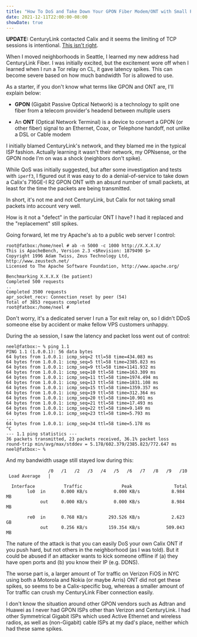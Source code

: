 ```yaml
---
title: "How To DoS and Take Down Your GPON Fiber Modem/ONT with Small Packets"
date: 2021-12-11T22:00:00-08:00
showDate: true
---
```


**UPDATE:** CenturyLink contacted Calix and it seems the limiting of TCP
sessions is intentional. [This isn't right](/posts/calix-gpon-dos-part-2/).

When I moved neighborhoods in Seattle, I learned my new address had CenturyLink
Fiber. I was initially excited, but the excitement wore off when I learned when
I run a Tor relay on CL, it gave latency spikes. This can become severe based
on how much bandwidth Tor is allowed to use.

As a starter, if you don't know what terms like GPON and ONT are, I'll explain
below:

 * **GPON** (Gigabit Passive Optical Network) is a technology to split one fiber from a telecom provider's headend between multiple users

 * An **ONT** (Optical Network Terminal) is a device to convert a GPON (or other fiber) signal to an Ethernet, Coax, or Telephone handoff, not unlike a DSL or Cable modem

I initially blamed CenturyLink's network, and they blamed me in the typical
ISP fashion. Actually learning it wasn't their network, my OPNsense, or the
GPON node I'm on was a shock (neighbors don't spike).

While QoS was initially suggested, but after some investigation and tests with
`iperf3`, I figured out it was easy to do a denial-of-service to take down a
Calix's 716GE-I R2 GPON ONT with an absurd number of small packets, at least
for the time the packets are being transmitted.

In short, it's not me and not CenturyLink, but Calix for not taking small
packets into account very well.

How is it not a "defect" in the particular ONT I have? I had it replaced and
the "replacement" still spikes.

Going forward, let me try Apache's `ab` to a public web server I control:

    root@fatbox:/home/neel # ab -n 5000 -c 1000 http://X.X.X.X/
    This is ApacheBench, Version 2.3 <$Revision: 1879490 $>
    Copyright 1996 Adam Twiss, Zeus Technology Ltd, http://www.zeustech.net/
    Licensed to The Apache Software Foundation, http://www.apache.org/

    Benchmarking X.X.X.X (be patient)
    Completed 500 requests
    ..
    Completed 3500 requests
    apr_socket_recv: Connection reset by peer (54)
    Total of 3853 requests completed
    root@fatbox:/home/neel #

Don't worry, it's a dedicated server I run a Tor exit relay on, so I didn't
DDoS someone else by accident or make fellow VPS customers unhappy.

During the `ab` session, I saw the latency and packet loss went out of control:

    neel@fatbox:~ % ping 1.1
    PING 1.1 (1.0.0.1): 56 data bytes
    64 bytes from 1.0.0.1: icmp_seq=2 ttl=58 time=434.083 ms
    64 bytes from 1.0.0.1: icmp_seq=5 ttl=58 time=2385.823 ms
    64 bytes from 1.0.0.1: icmp_seq=9 ttl=58 time=1141.932 ms
    64 bytes from 1.0.0.1: icmp_seq=10 ttl=58 time=163.309 ms
    64 bytes from 1.0.0.1: icmp_seq=11 ttl=58 time=1974.494 ms
    64 bytes from 1.0.0.1: icmp_seq=13 ttl=58 time=1831.108 ms
    64 bytes from 1.0.0.1: icmp_seq=15 ttl=58 time=1359.357 ms
    64 bytes from 1.0.0.1: icmp_seq=19 ttl=58 time=312.364 ms
    64 bytes from 1.0.0.1: icmp_seq=20 ttl=58 time=10.901 ms
    64 bytes from 1.0.0.1: icmp_seq=21 ttl=58 time=17.493 ms
    64 bytes from 1.0.0.1: icmp_seq=22 ttl=58 time=9.149 ms
    64 bytes from 1.0.0.1: icmp_seq=23 ttl=58 time=5.793 ms
    ...
    64 bytes from 1.0.0.1: icmp_seq=34 ttl=58 time=5.178 ms
    ^C
    --- 1.1 ping statistics ---
    36 packets transmitted, 23 packets received, 36.1% packet loss
    round-trip min/avg/max/stddev = 5.178/602.379/2385.823/772.647 ms
    neel@fatbox:~ %

And my bandwidth usage still stayed low during this:

                    /0   /1   /2   /3   /4   /5   /6   /7   /8   /9   /10
     Load Average   |

      Interface           Traffic               Peak                Total
            lo0  in      0.000 KB/s          0.000 KB/s            8.984 MB
                 out     0.000 KB/s          0.000 KB/s            8.984 MB

            re0  in      0.768 KB/s        293.526 KB/s            2.623 GB
                 out     0.256 KB/s        159.354 KB/s          509.043 MB

The nature of the attack is that you can easily DoS your own Calix ONT if you
push hard, but not others in the neighborhood (as I was told). But it could be
abused if an attacker wants to kick someone offline if (a) they have open ports
and (b) you know their IP (e.g. DDNS).

The worse part is, a larger amount of Tor traffic on Verizon FiOS in NYC using
both a Motorola and Nokia (or maybe Arris) ONT did not get these spikes, so
seems to be a Calix-specific bug, whereas a smaller amount of Tor traffic can
crush my CenturyLink Fiber connection easily.

I don't know the situation around other GPON vendors such as Adtran and Huawei
as I never had GPON ISPs other than Verizon and CenturyLink. I had other
Symmetrical Gigabit ISPs which used Active Ethernet and wireless radios, as
well as (non-Gigabit) cable ISPs at my dad's place, neither which had these
same spikes.
